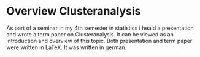 # Overview Clusteranalysis

As part of a seminar in my 4th semester in statistics i heald a presentation and wrote a term paper on Clusteranalysis. It can be viewed as an introduction and overview of this topic.
Both presentation and term paper were written in LaTeX. It was written in german.
